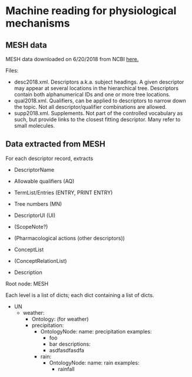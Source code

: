 # Machine reading for physiological mechanisms

## MESH data

MESH data downloaded on 6/20/2018 from
NCBI [here.](ftp://nlmpubs.nlm.nih.gov/online/mesh/MESH_FILES/xmlmesh/)

Files:
* desc2018.xml. Descriptors a.k.a. subject headings. A given descriptor may
  appear at several locations in the hierarchical tree. Descriptors contain
  both alphanumerical IDs and one or more tree locations.
* qual2018.xml. Qualifiers, can be applied to descriptors to narrow down the
  topic. Not all descriptor/qualifier combinations are allowed.
* supp2018.xml. Supplements. Not part of the controlled vocabulary as such, but
  provide links to the closest fitting descriptor. Many refer to small
  molecules.

## Data extracted from MESH

For each descriptor record, extracts
* DescriptorName
* Allowable qualifiers (AQ)
* TermList/Entries (ENTRY, PRINT ENTRY)
* Tree numbers (MN)
* DescriptorUI (UI)

* (ScopeNote?)
* (Pharmacological actions (other descriptors))
* ConceptList
* (ConceptRelationList)
* Description

Root node: MESH

Each level is a list of dicts; each dict containing a list of dicts.

- UN
  - weather:
    - Ontology: (for weather)
    - precipitation:
      - OntologyNode:
        name: precipitation
        examples:
          - foo
          - bar
        descriptions:
          - asdfasdfasdfa
      - rain:
        - OntologyNode:
          name: rain
          examples:
            - rainfall

